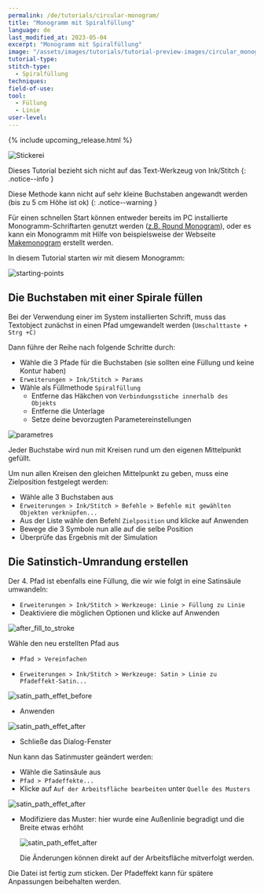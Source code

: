 ```yaml
---
permalink: /de/tutorials/circular-monogram/
title: "Monogramm mit Spiralfüllung"
language: de
last_modified_at: 2023-05-04
excerpt: "Monogramm mit Spiralfüllung"
image: "/assets/images/tutorials/tutorial-preview-images/circular_monogram.jpg"
tutorial-type:
stitch-type:
  - Spiralfüllung
techniques:
field-of-use:
tool:
  - Füllung
  - Linie
user-level:
---
```


{% include upcoming_release.html %}

![Stickerei](/assets/images/tutorials/tutorial-preview-images/circular_monogram.jpg)

Dieses Tutorial bezieht sich nicht auf das Text-Werkzeug von Ink/Stitch
{: .notice--info }

Diese Methode kann nicht auf sehr kleine Buchstaben angewandt werden (bis zu 5 cm Höhe ist ok)
{: .notice--warning }

Für einen schnellen Start können entweder bereits im PC installierte Monogramm-Schriftarten genutzt werden ([z.B. Round Monogram](https://www.dafont.com/round-monogram.font)),
oder es kann ein Monogramm mit Hilfe von beispielsweise der Webseite [Makemonogram](https://www.makemonogram.com/monogram-maker) erstellt werden.

In diesem Tutorial starten wir mit diesem Monogramm:

![starting-points](/assets/images/tutorials/circular_monogram/starting-point.jpg)

## Die Buchstaben mit einer Spirale füllen
 
Bei der Verwendung einer im System installierten Schrift, muss das Textobject zunächst in einen Pfad umgewandelt werden (`Umschalttaste + Strg +C)`

Dann führe der Reihe nach folgende Schritte durch:

* Wähle die 3 Pfade für die Buchstaben (sie sollten eine Füllung und keine Kontur haben)
* `Erweiterungen > Ink/Stitch > Params`
* Wähle als Füllmethode `Spiralfüllung`
  * Entferne das Häkchen von `Verbindungsstiche innerhalb des Objekts`
  * Entferne die Unterlage
  * Setze deine bevorzugten Parametereinstellungen

![parametres](/assets/images/tutorials/circular_monogram/parameters.jpg)

Jeder Buchstabe wird nun mit Kreisen rund um den eigenen Mittelpunkt gefüllt.

Um nun allen Kreisen den gleichen Mittelpunkt zu geben, muss eine Zielposition festgelegt werden:

* Wähle alle 3 Buchstaben aus
* `Erweiterungen > Ink/Stitch > Befehle > Befehle mit gewählten Objekten verknüpfen...`
* Aus der Liste wähle den Befehl `Zielposition` und klicke auf Anwenden
* Bewege die 3 Symbole nun alle auf die selbe Position
* Überprüfe das Ergebnis mit der Simulation

## Die Satinstich-Umrandung erstellen

Der 4. Pfad ist ebenfalls eine Füllung, die wir wie folgt in eine Satinsäule umwandeln:

* `Erweiterungen > Ink/Stitch > Werkzeuge: Linie > Füllung zu Linie` 
* Deaktiviere die möglichen Optionen und klicke auf Anwenden
 
 ![after_fill_to_stroke](/assets/images/tutorials/circular_monogram/fill_to_stroke.jpg)
 
  Wähle den neu erstellten Pfad aus
 
 * `Pfad > Vereinfachen`
 
 * `Erweiterungen > Ink/Stitch > Werkzeuge: Satin > Linie zu Pfadeffekt-Satin...`

 ![satin_path_effet_before](/assets/images/tutorials/circular_monogram/satin_path_effect_before.jpg)
 
 * Anwenden
 
  ![satin_path_effet_after](/assets/images/tutorials/circular_monogram/satin_path_effect_after.jpg)
  
  * Schließe das Dialog-Fenster

Nun kann das Satinmuster geändert werden:

* Wähle die Satinsäule aus
* `Pfad > Pfadeffekte...`
* Klicke auf `Auf der Arbeitsfläche bearbeiten` unter `Quelle des Musters`

 ![satin_path_effet_after](/assets/images/tutorials/circular_monogram/pattern_before.jpg)

* Modifiziere das Muster: hier wurde eine Außenlinie begradigt und die Breite etwas erhöht

  ![satin_path_effet_after](/assets/images/tutorials/circular_monogram/pattern_after.jpg)

  Die Änderungen können direkt auf der Arbeitsfläche mitverfolgt werden.

Die Datei ist fertig zum sticken. Der Pfadeffekt kann für spätere Anpassungen beibehalten werden.
